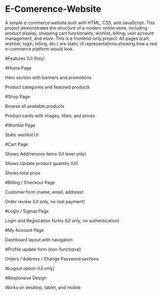 # E-Comerence-Website

A simple e-commerce website built with HTML, CSS, and JavaScript.
This project demonstrates the structure of a modern online store, including product display, shopping cart functionality, wishlist, billing, user account management, and more.
This is a frontend-only project.
All pages (cart, wishlist, login, billing, etc.) are static UI representations showing how a real e-commerce platform would look.

#Features (UI Only)

#Home Page

Hero section with banners and promotions

Product categories and featured products

#Shop Page

Browse all available products

Product cards with images, titles, and prices

#Wishlist Page

Static wishlist UI

#Cart Page

 Shows Add/remove items (UI level only)

 Shows Update product quantity (UI)

Shows total price 

#Billing / Checkout Page

Customer form (name, email, address)

Order review (UI only, no real payment)

#Login / Signup Page

Login and Registration forms (UI only, no authentication)

#My Account Page

Dashboard layout with navigation

#Profile update form (non-functional)

Orders / Address / Change Password sections 

#Logout option (UI only)

#Responsive Design



Works on desktop, tablet, and mobile
